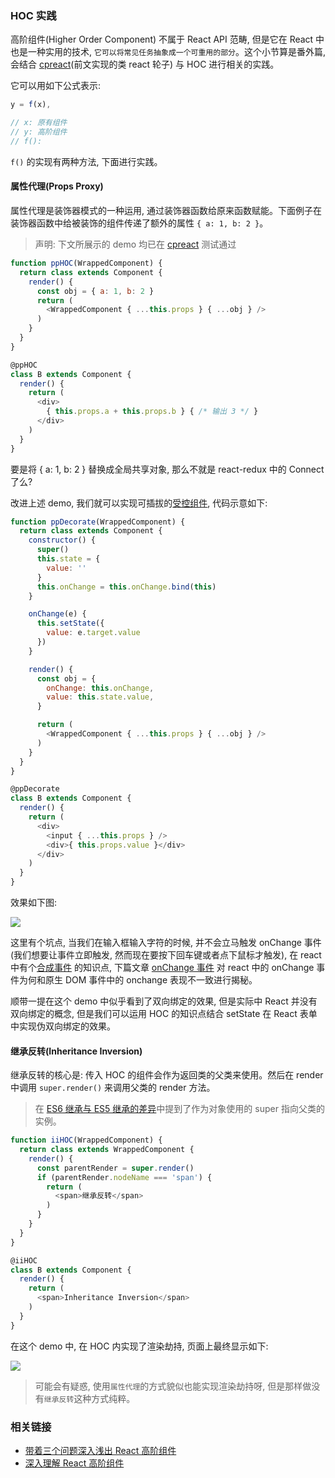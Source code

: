 ### HOC 实践

高阶组件(Higher Order Component) 不属于 React API 范畴, 但是它在 React 中也是一种实用的技术, `它可以将常见任务抽象成一个可重用的部分`。这个小节算是番外篇, 会结合 [cpreact](https://github.com/MuYunyun/cpreact)(前文实现的类 react 轮子) 与 HOC 进行相关的实践。

它可以用如下公式表示:

```js
y = f(x),

// x: 原有组件
// y: 高阶组件
// f():
```

`f()` 的实现有两种方法, 下面进行实践。

#### 属性代理(Props Proxy)

属性代理是装饰器模式的一种运用, 通过装饰器函数给原来函数赋能。下面例子在装饰器函数中给被装饰的组件传递了额外的属性 `{ a: 1, b: 2 }`。

> 声明: 下文所展示的 demo 均已在 [cpreact](https://github.com/MuYunyun/cpreact) 测试通过

```js
function ppHOC(WrappedComponent) {
  return class extends Component {
    render() {
      const obj = { a: 1, b: 2 }
      return (
        <WrappedComponent { ...this.props } { ...obj } />
      )
    }
  }
}

@ppHOC
class B extends Component {
  render() {
    return (
      <div>
        { this.props.a + this.props.b } { /* 输出 3 */ }
      </div>
    )
  }
}
```

要是将 { a: 1, b: 2 } 替换成全局共享对象, 那么不就是 react-redux 中的 Connect 了么?

改进上述 demo, 我们就可以实现可插拔的[受控组件](https://reactjs.org/docs/forms.html#controlled-components), 代码示意如下:

```js
function ppDecorate(WrappedComponent) {
  return class extends Component {
    constructor() {
      super()
      this.state = {
        value: ''
      }
      this.onChange = this.onChange.bind(this)
    }

    onChange(e) {
      this.setState({
        value: e.target.value
      })
    }

    render() {
      const obj = {
        onChange: this.onChange,
        value: this.state.value,
      }

      return (
        <WrappedComponent { ...this.props } { ...obj } />
      )
    }
  }
}

@ppDecorate
class B extends Component {
  render() {
    return (
      <div>
        <input { ...this.props } />
        <div>{ this.props.value }</div>
      </div>
    )
  }
}
```

效果如下图:

![](http://with.muyunyun.cn/hoc%E6%8E%A2%E7%B4%A2%E4%B9%8B%E5%8F%97%E6%8E%A7%E7%BB%84%E4%BB%B6.gif)

这里有个坑点, 当我们在输入框输入字符的时候, 并不会立马触发 onChange 事件(我们想要让事件立即触发, 然而现在要按下回车键或者点下鼠标才触发), 在 react 中有个[合成事件](https://reactjs.org/docs/events.html) 的知识点, 下篇文章 [onChange 事件](https://github.com/MuYunyun/blog/blob/master/从0到1实现React/9.onChange事件的那点事.md) 对 react 中的 onChange 事件为何和原生 DOM 事件中的 onchange 表现不一致进行揭秘。

顺带一提在这个 demo 中似乎看到了双向绑定的效果, 但是实际中 React 并没有双向绑定的概念, 但是我们可以运用 HOC 的知识点结合 setState 在 React 表单中实现伪双向绑定的效果。

#### 继承反转(Inheritance Inversion)

继承反转的核心是: 传入 HOC 的组件会作为返回类的父类来使用。然后在 render 中调用 `super.render()` 来调用父类的 render 方法。

> 在 [ES6 继承与 ES5 继承的差异](https://github.com/MuYunyun/blog/blob/master/BasicSkill/readES6/继承.md#作为对象调用的-super)中提到了作为对象使用的 super 指向父类的实例。

```js
function iiHOC(WrappedComponent) {
  return class extends WrappedComponent {
    render() {
      const parentRender = super.render()
      if (parentRender.nodeName === 'span') {
        return (
          <span>继承反转</span>
        )
      }
    }
  }
}

@iiHOC
class B extends Component {
  render() {
    return (
      <span>Inheritance Inversion</span>
    )
  }
}
```

在这个 demo 中, 在 HOC 内实现了渲染劫持, 页面上最终显示如下:

![](http://with.muyunyun.cn/e7dbedcefd9a61dcd12fbcff89dc19ef.jpg-200)

> 可能会有疑惑, 使用`属性代理`的方式貌似也能实现渲染劫持呀, 但是那样做没有`继承反转`这种方式纯粹。

### 相关链接

* [带着三个问题深入浅出 React 高阶组件](https://juejin.im/post/59818a485188255694568ff2)
* [深入理解 React 高阶组件](https://zhuanlan.zhihu.com/p/24776678?refer=FrontendMagazine)